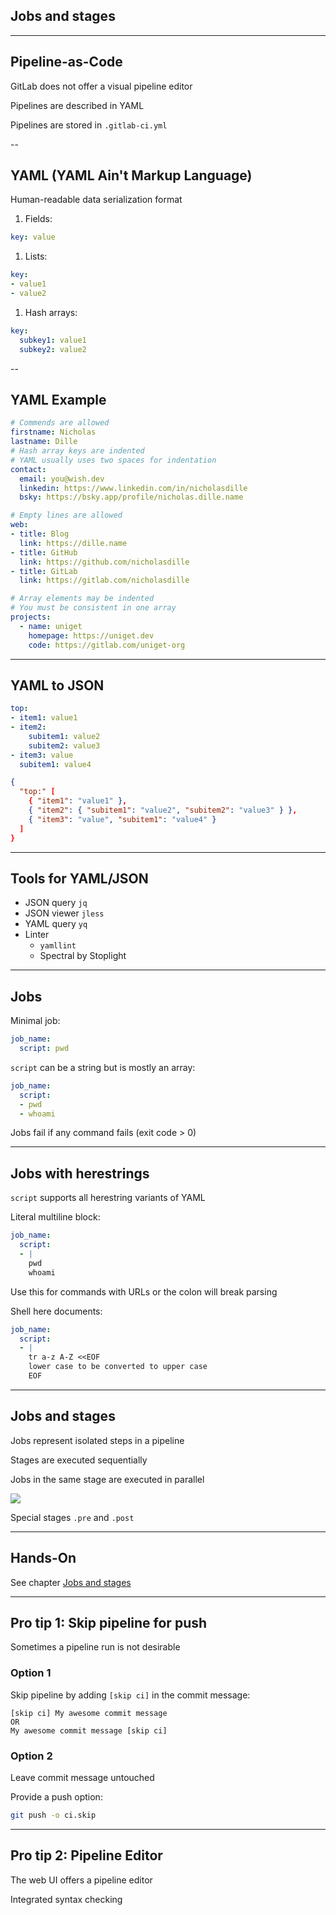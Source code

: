 <!-- .slide: id="gitlab_jobs" class="vertical-center" -->

<i class="fa-duotone fa-arrow-down-1-9 fa-8x fa-duotone-colors" style="float: right; color: grey;"></i>

## Jobs and stages

---

## Pipeline-as-Code

GitLab does not offer a visual pipeline editor

Pipelines are described in YAML [](https://yaml.org/)

Pipelines are stored in `.gitlab-ci.yml`

--

## YAML (YAML Ain't Markup Language)

Human-readable data serialization format [](https://yaml.org/)

1. Fields:

  ```yaml
  key: value
  ```

1. Lists:

  ```yaml
  key:
  - value1
  - value2
  ```

1. Hash arrays:

  ```yaml
  key:
    subkey1: value1
    subkey2: value2
  ```

--

## YAML Example

```yaml
# Commends are allowed
firstname: Nicholas
lastname: Dille
# Hash array keys are indented
# YAML usually uses two spaces for indentation
contact:
  email: you@wish.dev
  linkedin: https://www.linkedin.com/in/nicholasdille
  bsky: https://bsky.app/profile/nicholas.dille.name

# Empty lines are allowed
web:
- title: Blog
  link: https://dille.name
- title: GitHub
  link: https://github.com/nicholasdille
- title: GitLab
  link: https://gitlab.com/nicholasdille

# Array elements may be indented
# You must be consistent in one array
projects:
  - name: uniget
    homepage: https://uniget.dev
    code: https://gitlab.com/uniget-org
```

---

## YAML to JSON

```yaml
top:
- item1: value1
- item2:
    subitem1: value2
    subitem2: value3
- item3: value
  subitem1: value4
```

```json
{
  "top:" [
    { "item1": "value1" },
    { "item2": { "subitem1": "value2", "subitem2": "value3" } },
    { "item3": "value", "subitem1": "value4" }
  ]
}
```

---

## Tools for YAML/JSON

- JSON query `jq` [](https://github.com/jqlang/jq)
- JSON viewer `jless` [](https://jless.io)
- YAML query `yq` [](https://github.com/mikefarah/yq)
- Linter
  - `yamllint` [](https://github.com/adrienverge/yamllint)
  - Spectral by Stoplight [](https://stoplight.io/spectral)
---

## Jobs

Minimal job:

```yaml
job_name:
  script: pwd
```

`script` can be a string but is mostly an array:

```yaml
job_name:
  script:
  - pwd
  - whoami
```

Jobs fail if any command fails (exit code > 0)

---

## Jobs with herestrings

`script` supports all herestring variants of YAML [](https://docs.gitlab.com/ee/ci/yaml/script.html#split-long-commands)

Literal multiline block:

```yaml
job_name:
  script:
  - |
    pwd
    whoami
```

Use this for commands with URLs or the colon will break parsing

Shell here documents:

```yaml
job_name:
  script:
  - |
    tr a-z A-Z <<EOF
    lower case to be converted to upper case
    EOF
```

---

## Jobs and stages

Jobs represent isolated steps in a pipeline

Stages [](https://docs.gitlab.com/ee/ci/yaml/#stages) are executed sequentially

Jobs in the same stage are executed in parallel

![](160_gitlab_ci/010_jobs_and_stages/jobs_and_stages.drawio.svg) <!-- .element: style="width: 60%;" -->

Special stages `.pre` and `.post`

---

## Hands-On

See chapter [Jobs and stages](/hands-on/2024-11-21/010_jobs_and_stages/exercise/)

---

## Pro tip 1: Skip pipeline for push

Sometimes a pipeline run is not desirable

### Option 1

Skip pipeline by adding `[skip ci]` in the commit message:

```plaintext
[skip ci] My awesome commit message
OR
My awesome commit message [skip ci]
```

### Option 2

Leave commit message untouched

Provide a push option:

```bash
git push -o ci.skip
```

---

## Pro tip 2: Pipeline Editor

The web UI offers a pipeline editor

Integrated syntax checking
